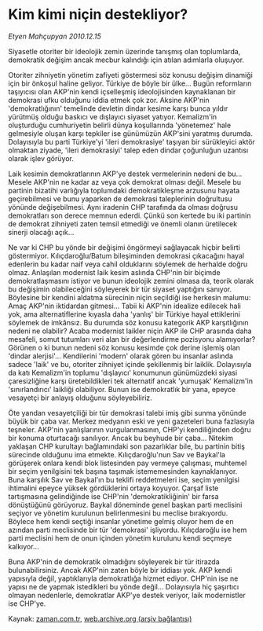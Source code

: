 # Kim kimi niçin destekliyor?

*Etyen Mahçupyan 2010.12.15*

<td class="columnist-detail">
<p>Siyasetle otoriter bir ideolojik zemin üzerinde tanışmış olan toplumlarda, demokratik değişim ancak mecbur kalındığı için atılan adımlarla oluşuyor.</p>
<p>
<div id="haberMetinDiv">
<p>Otoriter zihniyetin yönetim zafiyeti göstermesi söz konusu değişim dinamiği için bir önkoşul haline geliyor. Türkiye de böyle bir ülke... Bugün reformların taşıyıcısı olan AKP'nin kendi içselleşmiş ideolojisinden kaynaklanan bir demokrasi ufku olduğunu iddia etmek çok zor. Aksine AKP'nin 'demokratlığının' temelinde devletin dindar kesime karşı bunca yıldır yürütmüş olduğu baskıcı ve dışlayıcı siyaset yatıyor. Kemalizm'in oluşturduğu cumhuriyetin belirli dünya koşullarında 'yönetemez' hale gelmesiyle oluşan karşı tepkiler ise günümüzün AKP'sini yaratmış durumda. Dolayısıyla bu parti Türkiye'yi 'ileri demokrasiye' taşıyan bir sürükleyici aktör olmaktan ziyade, 'ileri demokrasiyi' talep eden dindar çoğunluğun uzantısı olarak işlev görüyor.
<p>Laik kesimin demokratlarının AKP'ye destek vermelerinin nedeni de bu... Mesele AKP'nin ne kadar az veya çok demokrat olması değil. Mesele bu partinin bizatihi varlığıyla toplumdaki demokratikleşme arzusunu hayata geçirebilmesi ve bunu yaparken de demokrasi taleplerinin doğrultusu yönünde değişebilmesi. Aynı iradenin CHP tarafında da olması doğrusu demokratları son derece memnun ederdi. Çünkü son kertede bu iki partinin de demokrat zihniyeti zaten temsil etmediği ve önemli olanın üretilecek sinerji olacağı açık...
<p>Ne var ki CHP bu yönde bir değişimi öngörmeyi sağlayacak hiçbir belirti göstermiyor. Kılıçdaroğlu/Batum bileşiminden demokrasi çıkacağını hayal edenlerin bu kadar naif veya cahil olduklarını söylemek de herhalde doğru olmaz. Anlaşılan modernist laik kesim aslında CHP'nin bir biçimde demokratlaşmasını istiyor ve bunun ideolojik zemini olmasa da, teorik olarak bu değişimin olabileceğini söyleyerek bir tür siyaset yaptığını sanıyor. Böylesine bir kendini aldatma sürecinin niçin seçildiği ise herkesin malumu: Amaç AKP'nin iktidardan gitmesi... Tabii ki AKP'nin idealize edilecek hali yok, ama alternatiflerine kıyasla daha 'yanlış' bir Türkiye hayal ettiklerini söylemek de imkânsız. Bu durumda söz konusu kategorik AKP karşıtlığının nedeni ne olabilir? Acaba modernist laikler niçin AKP ile CHP arasında daha mesafeli, somut tutumları veri alan bir değerlendirme pozisyonu alamıyorlar? Görünen o ki bunun nedeni söz konusu kesimde çok derine işlemiş olan 'dindar alerjisi'... Kendilerini 'modern' olarak gören bu insanlar aslında sadece 'laik' ve bu, otoriter zihniyet içinde şekillenmiş bir laiklik. Dolayısıyla da katı Kemalizm'in toplumu 'dışlayıcı' konumunun günümüzdeki siyasi çaresizliğine karşı üretebildikleri tek alternatif ancak 'yumuşak' Kemalizm'in 'sınırlandırıcı' laikliği olabiliyor. Bunun ise demokratlık bir yana, epeyce vesayetçi bir anlayış olduğunu söyleyebiliriz.
<p>Öte yandan vesayetçiliği bir tür demokrasi talebi imiş gibi sunma yönünde büyük bir çaba var. Merkez medyanın eski ve yeni gazeteleri buna fazlasıyla teşneler. AKP'nin yanlışlarının vurgulanmasının, CHP'yi kendiliğinden doğru bir konuma oturtacağı sanılıyor. Ancak bu beyhude bir çaba... Nitekim yaklaşan CHP kurultayı bağlamındaki son pazarlıklar bile, bu partinin bitiş sürecinde olduğunu ima etmekte. Kılıçdaroğlu'nun Sav ve Baykal'la görüşerek onlara kendi blok listesinden pay vermeye çalışması, muhtemel bir seçim yenilgisini tek başına taşımak istememesinden kaynaklanıyor. Buna karşılık Sav ve Baykal'ın bu teklifi reddetmeleri ise, seçim yenilgisi ihtimalini epeyce yüksek gördüklerini ortaya koyuyor. Çarşaf liste tartışmasına gelindiğinde ise CHP'nin 'demokratikliğinin' bir farsa dönüştüğünü görüyoruz. Baykal döneminde genel başkan parti meclisini seçiyor ve yönetim kurulunun belirlenmesini bu meclise bırakıyordu. Böylece hem kendi seçtiği insanlar yönetime gelmiş oluyor hem de en azından parti meclisinde bir tür 'demokrasi' işliyordu. Kılıçdaroğlu ise hem parti meclisini hem de onun içinden yönetim kurulunu kendi seçmeye kalkıyor...
<p>Buna AKP'nin de demokratik olmadığını söyleyerek bir tür itirazda bulunabilirsiniz. Ancak AKP'nin zaten böyle bir iddiası yok. AKP kendi yapısıyla değil, yaptıklarıyla demokratlığa hizmet ediyor. CHP'nin ise ne yapısı ne de yapmak istedikleri bu yönde değil... Dolayısıyla hiç şaşırtıcı olmayan nedenlerle, demokratlar AKP'ye destek veriyor, laik modernistler ise CHP'ye. </p></p></p></p></p></div>
</p>
<a href="http://web.archive.org/web/20101221123412/mailto:e.mahcupyan@zaman.com.tr">
</a></td>

Kaynak: [zaman.com.tr](http://zaman.com.tr/yazar.do?yazino=1065417), [web.archive.org (arşiv bağlantısı)](http://web.archive.org/web/20101221123412/http://zaman.com.tr:80/yazar.do?yazino=1065417)
